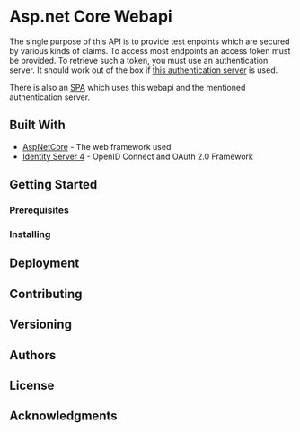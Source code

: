 # Asp.net Core Webapi

The single purpose of this API is to provide test enpoints which are secured by various kinds of claims. To access most endpoints an access token must be provided. To retrieve such a token, you must use an authentication server. It should work out of the box if <a href="https://github.com/latsic/idServer">this authentication server</a> is used.

There is also an <a href="https://github.com/latsic/vue_oidc_client">SPA</a> which uses this webapi and the mentioned authentication server.

## Built With

* [AspNetCore](https://github.com/aspnet/AspNetCore/) - The web framework used
* [Identity Server 4](https://github.com/IdentityServer/IdentityServer4) - OpenID Connect and OAuth 2.0 Framework

## Getting Started

### Prerequisites

### Installing

## Deployment

## Contributing

## Versioning

## Authors

## License

## Acknowledgments



